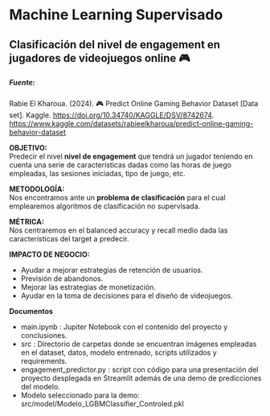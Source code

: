 # Machine Learning Supervisado 
## Clasificación del nivel de engagement en jugadores de videojuegos online 🎮
##### Fuente: 
Rabie El Kharoua. (2024). 🎮 Predict Online Gaming Behavior Dataset [Data set]. Kaggle. https://doi.org/10.34740/KAGGLE/DSV/8742674. https://www.kaggle.com/datasets/rabieelkharoua/predict-online-gaming-behavior-dataset  

**OBJETIVO:**  
Predecir el nivel **nivel de engagement** que tendrá un jugador teniendo en cuenta una serie de características dadas como las horas de juego empleadas, las sesiones iniciadas, tipo de juego, etc.  

**METODOLOGÍA:**  
Nos encontramos ante un **problema de clasificación** para el cual emplearemos algoritmos de clasificación no supervisada.

**MÉTRICA:**  
Nos centraremos en el balanced accuracy y recall medio dada las características del target a predecir.  

**IMPACTO DE NEGOCIO:**  
 - Ayudar a mejorar estrategias de retención de usuarios.
 - Previsión de abandonos.
 - Mejorar las estrategias de monetización.
 - Ayudar en la toma de decisiones para el diseño de videojuegos.

**Documentos**  
- main.ipynb : Jupiter Notebook con el contenido del proyecto y conclusiones.
- src : Directorio de carpetas donde se encuentran imágenes empleadas en el dataset, datos, modelo entrenado, scripts utilizados y requirements.
- engagement_predictor.py : script con código para una presentación del proyecto desplegada en Streamlit además de una demo de predicciones del modelo.
- Modelo seleccionado para la demo: src/model/Modelo_LGBMClassifier_Controled.pkl


